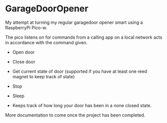 # GarageDoorOpener

My attempt at turning my regular garagedoor opener smart using a RaspberryPi Pico-w.

The pico listens on for commands from a calling app on a local network acts in accordance with the command given.

- Open door
- Close door
- Get current state of door (supported if you have at least one reed magnet to keep track of state)
- Stop
- Sleep

- Keeps track of how long your door has been in a none closed state.

More documentation to come once the project has been completed.
